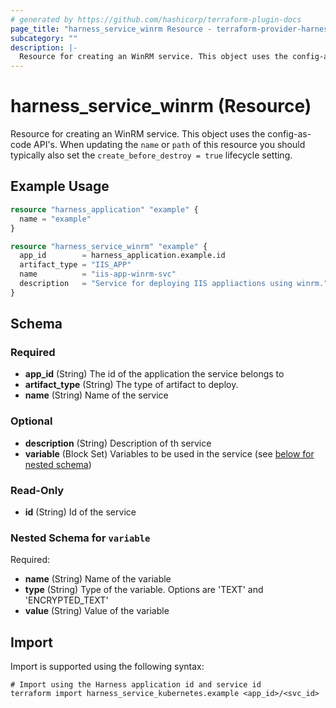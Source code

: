 ```yaml
---
# generated by https://github.com/hashicorp/terraform-plugin-docs
page_title: "harness_service_winrm Resource - terraform-provider-harness"
subcategory: ""
description: |-
  Resource for creating an WinRM service. This object uses the config-as-code API's. When updating the name or path of this resource you should typically also set the create_before_destroy = true lifecycle setting.
---
```


# harness_service_winrm (Resource)

Resource for creating an WinRM service. This object uses the config-as-code API's. When updating the `name` or `path` of this resource you should typically also set the `create_before_destroy = true` lifecycle setting.

## Example Usage

```terraform
resource "harness_application" "example" {
  name = "example"
}

resource "harness_service_winrm" "example" {
  app_id        = harness_application.example.id
  artifact_type = "IIS_APP"
  name          = "iis-app-winrm-svc"
  description   = "Service for deploying IIS appliactions using winrm."
}
```

<!-- schema generated by tfplugindocs -->
## Schema

### Required

- **app_id** (String) The id of the application the service belongs to
- **artifact_type** (String) The type of artifact to deploy.
- **name** (String) Name of the service

### Optional

- **description** (String) Description of th service
- **variable** (Block Set) Variables to be used in the service (see [below for nested schema](#nestedblock--variable))

### Read-Only

- **id** (String) Id of the service

<a id="nestedblock--variable"></a>
### Nested Schema for `variable`

Required:

- **name** (String) Name of the variable
- **type** (String) Type of the variable. Options are 'TEXT' and 'ENCRYPTED_TEXT'
- **value** (String) Value of the variable

## Import

Import is supported using the following syntax:

```shell
# Import using the Harness application id and service id
terraform import harness_service_kubernetes.example <app_id>/<svc_id>
```

